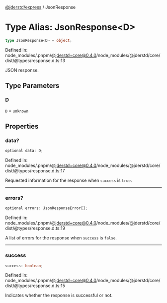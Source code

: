 [@jderstd/express](../README.md) / JsonResponse

# Type Alias: JsonResponse\<D\>

```ts
type JsonResponse<D> = object;
```

Defined in: node\_modules/.pnpm/@jderstd+core@0.4.0/node\_modules/@jderstd/core/dist/@types/response.d.ts:13

JSON response.

## Type Parameters

### D

`D` = `unknown`

## Properties

### data?

```ts
optional data: D;
```

Defined in: node\_modules/.pnpm/@jderstd+core@0.4.0/node\_modules/@jderstd/core/dist/@types/response.d.ts:17

Requested information for the response when `success` is `true`.

***

### errors?

```ts
optional errors: JsonResponseError[];
```

Defined in: node\_modules/.pnpm/@jderstd+core@0.4.0/node\_modules/@jderstd/core/dist/@types/response.d.ts:19

A list of errors for the response when `success` is `false`.

***

### success

```ts
success: boolean;
```

Defined in: node\_modules/.pnpm/@jderstd+core@0.4.0/node\_modules/@jderstd/core/dist/@types/response.d.ts:15

Indicates whether the response is successful or not.
